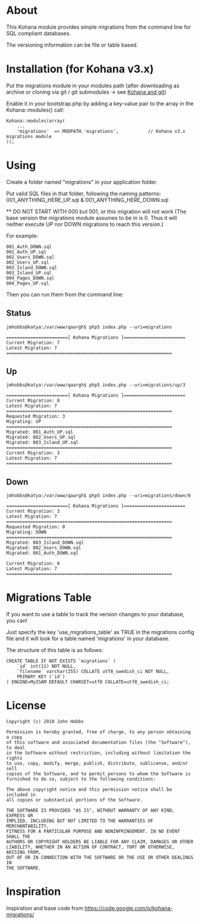 # About

This Kohana module provides simple migrations from the command line for SQL compliant databases.

The versioning information can be file or table based.


# Installation (for Kohana v3.x)

Put the migrations module in your modules path (after downloading as archive or cloning via git / git submodules -> see [Kohana and git](http://kohanaframework.org/guide/tutorials.git))

Enable it in your bootstrap.php by adding a key-value pair to the array in the Kohana::modules() call:

    Kohana::modules(array(
        ...
        'migrations'  => MODPATH.'migrations',           // Kohana v3.x migrations module  
    )); 


# Using

Create a folder named "migrations" in your application folder.

Put valid SQL files in that folder, following the naming patterns: 001_ANYTHING_HERE_UP.sql & 001_ANYTHING_HERE_DOWN.sql

** DO NOT START WITH 000 but 001, or this migration will not work (The base version the migrations module assumes to be in is 0. Thus it will neither execute UP nor DOWN migrations to reach this version.)

For example:

    001_Auth_DOWN.sql
    001_Auth_UP.sql
    002_Users_DOWN.sql
    002_Users_UP.sql
    003_Island_DOWN.sql
    003_Island_UP.sql
    004_Pages_DOWN.sql
    004_Pages_UP.sql

Then you can run them from the command line:

## Status

    jmhobbs@katya:/var/www/qaargh$ php5 index.php --uri=migrations

    =======================[ Kohana Migrations ]=======================
    Current Migration: 7
    Latest Migration: 7
    ==============================================================


## Up

    jmhobbs@katya:/var/www/qaargh$ php5 index.php --uri=migrations/up/3

    =======================[ Kohana Migrations ]=======================
    Current Migration: 0
    Latest Migration: 7
    ==============================================================
    Requested Migration: 3
    Migrating: UP
    ==============================================================
    Migrated: 001_Auth_UP.sql
    Migrated: 002_Users_UP.sql
    Migrated: 003_Island_UP.sql
    ==============================================================
    Current Migration: 3
    Latest Migration: 7
    ==============================================================


## Down

    jmhobbs@katya:/var/www/qaargh$ php5 index.php --uri=migrations/down/0

    =======================[ Kohana Migrations ]=======================
    Current Migration: 3
    Latest Migration: 7
    ==============================================================
    Requested Migration: 0
    Migrating: DOWN
    ==============================================================
    Migrated: 003_Island_DOWN.sql
    Migrated: 002_Users_DOWN.sql
    Migrated: 001_Auth_DOWN.sql

    Current Migration: 0
    Latest Migration: 7
    ==============================================================

# Migrations Table

If you want to use a table to track the version changes to your database, you can!

Just specify the key 'use_migrations_table' as TRUE in the migrations config file and it will look for a table named 'migrations' in your database.

The structure of this table is as follows:

    CREATE TABLE IF NOT EXISTS `migrations` (
        `id` int(11) NOT NULL,
        `filename` varchar(255) COLLATE utf8_swedish_ci NOT NULL,
        PRIMARY KEY (`id`)
    ) ENGINE=MyISAM DEFAULT CHARSET=utf8 COLLATE=utf8_swedish_ci;


# License

    Copyright (c) 2010 John Hobbs

    Permission is hereby granted, free of charge, to any person obtaining a copy
    of this software and associated documentation files (the "Software"), to deal
    in the Software without restriction, including without limitation the rights
    to use, copy, modify, merge, publish, distribute, sublicense, and/or sell
    copies of the Software, and to permit persons to whom the Software is
    furnished to do so, subject to the following conditions:

    The above copyright notice and this permission notice shall be included in
    all copies or substantial portions of the Software.

    THE SOFTWARE IS PROVIDED "AS IS", WITHOUT WARRANTY OF ANY KIND, EXPRESS OR
    IMPLIED, INCLUDING BUT NOT LIMITED TO THE WARRANTIES OF MERCHANTABILITY,
    FITNESS FOR A PARTICULAR PURPOSE AND NONINFRINGEMENT. IN NO EVENT SHALL THE
    AUTHORS OR COPYRIGHT HOLDERS BE LIABLE FOR ANY CLAIM, DAMAGES OR OTHER
    LIABILITY, WHETHER IN AN ACTION OF CONTRACT, TORT OR OTHERWISE, ARISING FROM,
    OUT OF OR IN CONNECTION WITH THE SOFTWARE OR THE USE OR OTHER DEALINGS IN
    THE SOFTWARE.

# Inspiration

Inspiration and base code from https://code.google.com/p/kohana-migrations/
